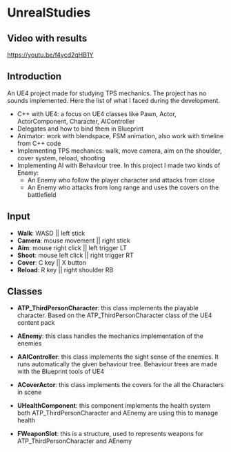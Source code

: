 # UnrealStudies

## Video with results
https://youtu.be/f4ycd2qHB1Y

## Introduction

An UE4 project made for studying TPS mechanics. The project has no sounds implemented. Here the list of what I faced during the development.

- C++ with UE4: a focus on UE4 classes like Pawn, Actor, ActorComponent, Character, AIController
- Delegates and how to bind them in Blueprint
- Animator: work with blendspace, FSM animation, also work with timeline from C++ code
- Implementing TPS mechanics: walk, move camera, aim on the shoulder, cover system, reload, shooting
- Implementing AI with Behaviour tree. In this project I made two kinds of Enemy:
	- An Enemy who follow the player character and attacks from close
	- An Enemy who attacks from long range and uses the covers on the battlefield
	
## Input

- **Walk**: WASD || left stick
- **Camera**: mouse movement || right stick
- **Aim**: mouse right click || left trigger LT
- **Shoot**: mouse left click || right trigger RT
- **Cover**: C key || X button
- **Reload**: R key || right shoulder RB

## Classes
- **ATP_ThirdPersonCharacter**: this class implements the playable character. Based on the ATP_ThirdPersonCharacter class of the UE4 content pack

- **AEnemy**: this class handles the mechanics implementation of the enemies

- **AAIController**: this class implements the sight sense of the enemies. It runs automatically the given behaviour tree. Behaviour trees are made with the Blueprint tools of UE4

- **ACoverActor**: this class implements the covers for the all the Characters in scene

- **UHealthComponent**: this component implements the health system both ATP_ThirdPersonCharacter and AEnemy are using this to manage health

- **FWeaponSlot**: this is a structure, used to represents weapons for ATP_ThirdPersonCharacter and AEnemy


